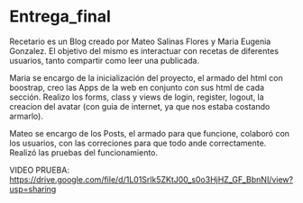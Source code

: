 # Entrega_final



Recetario es un Blog creado por Mateo Salinas Flores y Maria Eugenia Gonzalez. El objetivo del mismo es interactuar con recetas de diferentes usuarios, tanto compartir como leer una publicada.

Maria se encargo de la inicialización del proyecto, el armado del html con boostrap, creo las Apps de la web en conjunto con sus html de cada sección. Realizo los forms, class y views de login, register, logout, la creacion del avatar (con guia de internet, ya que nos estaba costando armarlo).

Mateo se encargo de los Posts, el armado para que funcione, colaboró con los usuarios, con las correciones para que todo ande correctamente. Realizó las pruebas del funcionamiento.

VIDEO PRUEBA: https://drive.google.com/file/d/1L01Srlk5ZKtJ00_s0o3HjHZ_GF_BbnNI/view?usp=sharing

